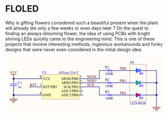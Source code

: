 # FLOLED

Why is gifting flowers considered such a beautiful present when the plant will already die only a few weeks or even days later ? On the quest to finding an always-blooming flower, the idea of using PCBs with bright shining LEDs quickly came to the engineering mind. This is one of these projects that involve interesting methods, ingenious workarounds and funky designs that were never even considered in the initial design idea.

![alt text](https://github.com/potblitd/FLOLED/blob/main/images/FLOLED-BASE_schematic-simple.png)
